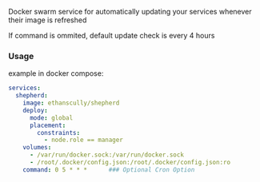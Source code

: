 Docker swarm service for automatically updating your services whenever their image is refreshed

If command is ommited, default update check is every 4 hours

### Usage
example in docker compose:

```YAML
services:
  shepherd:
    image: ethanscully/shepherd
    deploy:
      mode: global
      placement:
        constraints:
          - node.role == manager
    volumes: 
      - /var/run/docker.sock:/var/run/docker.sock
      - /root/.docker/config.json:/root/.docker/config.json:ro
    command: 0 5 * * *      ### Optional Cron Option
